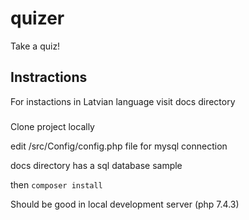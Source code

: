 # quizer
Take a quiz!


## Instractions

For instactions in Latvian language visit docs directory

### 
Clone project locally

edit /src/Config/config.php file for mysql connection

docs directory has a sql database sample

then ```composer install```

Should be good in local development server (php 7.4.3)
